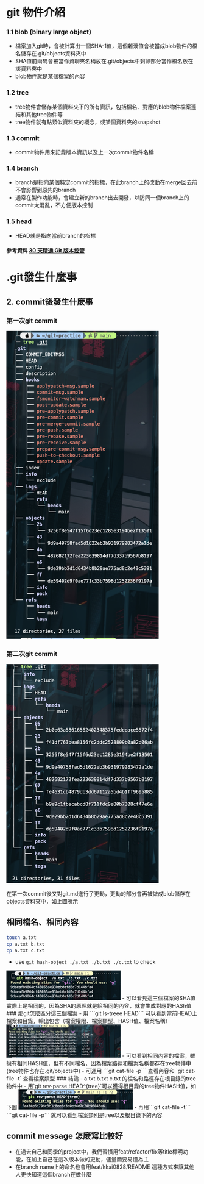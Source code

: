 # git 物件介紹

### 1.1 blob (binary large object)

- 檔案加入git時，會被計算出一個SHA-1值，這個雜湊值會被當成blob物件的檔名儲存在.git/objects資料夾中
- SHA值前兩碼會被當作資聊夾名稱放在.git/objects中剩餘部分當作檔名放在該資料夾中
- blob物件就是某個檔案的內容

### 1.2 tree

- tree物件會儲存某個資料夾下的所有資訊，包括檔名、對應的blob物件檔案連結和其他tree物件等
- tree物件就有點類似資料夾的概念，或某個資料夾的snapshot

### 1.3 commit

- commit物件用來記錄版本資訊以及上一次commit物件名稱

### 1.4 branch

- branch是指向某個特定commit的指標，在此branch上的改動在merge回去前不會影響到原先的branch
- 通常在製作功能時，會建立新的branch出去開發，以防同一個branch上的commit太混亂，不方便版本控制

### 1.5 head

- HEAD就是指向當前branch的指標

#### 參考資料 [30 天精通 Git 版本控管](https://github.com/doggy8088/Learn-Git-in-30-days)

# .git發生什麼事

## 2. commit後發生什麼事

### 第一次git commit

<img src="./assets/first.png" width=400/>

### 第二次git commit

<img src="./assets/second.png" width=400/>

在第一次commit後又對git.md進行了更動，更動的部分會再被做成blob儲存在objects資料夾中，如上圖所示

## 相同檔名、相同內容

```BASH 
touch a.txt
cp a.txt b.txt
cp a.txt c.txt
```
- use `git hash-object ./a.txt ./b.txt ./c.txt` to check
<img src="./assets/third.png" width=300/>
- 可以看見這三個檔案的SHA值實際上是相同的，因為SHA的原理就是給相同的內容，就會生成對應的HASh值
### 那git怎麼區分這三個檔案
- 用 ```git ls-treee HEAD``` 可以看到當前HEAD上檔案和目錄，輸出包含（檔案權限、檔案類型、HASH值、檔案名稱）
<img src="./assets/fourth.png" width=300/>
- 可以看到相同內容的檔案，雖擁有相同HASH值，但有不同檔名，因為檔案路徑和檔案名稱都存在tree物件中(tree物件也存在.git/objects中)
- 可運用 ```git cat-file -p``` 查看內容和 `git cat-file -t` 查看檔案類型
### 結論
- a.txt b.txt c.txt 的檔名和路徑存在根目錄的tree物件中
- 用`git rev-parse HEAD^{tree}`可以獲得根目錄的tree物件HASH值，如下圖
<img src="./assets/fifth.png" width=300/>
- 再用```git cat-file -t``` ```git cat-file -p``` 就可以看到檔案類別是tree以及根目錄下的內容


## commit message 怎麼寫比較好

- 在過去自己和同學的project中，我們習慣用feat/refactor/fix等title標明功能，在加上自己在這次版本做的更動，儘量簡要易懂為主
- 在branch name上的命名也會用feat/kkai0828/README 這種方式來讓其他人更快知道這個branch在做什麼
